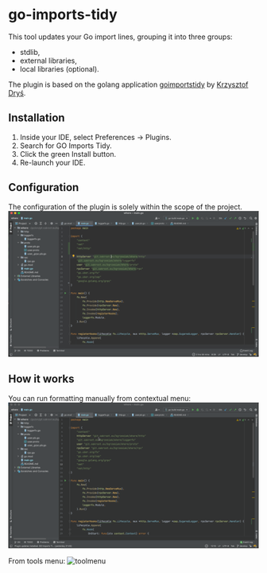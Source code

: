 # go-imports-tidy

This tool updates your Go import lines, grouping it into three groups:
- stdlib,
- external libraries,
- local libraries (optional).

The plugin is based on the golang application [goimportstidy](https://github.com/krzysztofdrys/goimportstidy) by [Krzysztof Dryś](https://github.com/krzysztofdrys).

## Installation
1. Inside your IDE, select Preferences -> Plugins. 
2. Search for GO Imports Tidy. 
3. Click the green Install button. 
4. Re-launch your IDE.

## Configuration
The configuration of the plugin is solely within the scope of the project. 
![configure](./docs/configuration.gif)

## How it works

[comment]: <DISABLED> (Formatting of `imports` starts automatically after the file is saved. )
You can run formatting manually from contextual menu:
![contextual](./docs/contextual.gif)

From tools menu:
![toolmenu](./docs/toolmenu.gif)